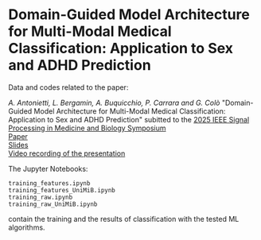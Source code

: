 # Domain-Guided Model Architecture for Multi-Modal Medical Classification: Application to Sex and ADHD Prediction

Data and codes related to the paper:

_A. Antonietti, L. Bergamin, A. Buquicchio, P. Carrara and G. Colò_ "Domain-Guided Model Architecture for Multi-Modal Medical Classification: Application to Sex and ADHD Prediction" subitted to the [2025 IEEE Signal Processing in Medicine and Biology Symposium](https://www.ieeespmb.org/2025/)\
[Paper](TBD)\
[Slides](TBD)\
[Video recording of the presentation](TBD)



The Jupyter Notebooks:

`training_features.ipynb`\
`training_features_UniMiB.ipynb`\
`training_raw.ipynb`\
`training_raw_UniMiB.ipynb`

contain the training and the results of classification with the tested ML algorithms.
